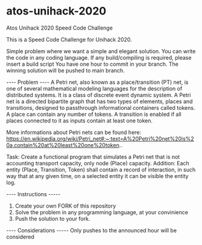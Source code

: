 # atos-unihack-2020
Atos Unihack 2020 Speed Code Challenge

This is a Speed Code Challenge for Unihack 2020.

Simple problem where we want a simple and elegant solution.
You can write the code in any coding language. 
If any build/compiling is required, please insert a build script
You have one hour to commit in your branch.
The winning solution will be pushed to main branch.

---- Problem ---- 
A Petri net, also known as a place/transition (PT) net, is one of several mathematical modeling languages for the description of distributed systems. It is a class of discrete event dynamic system. A Petri net is a directed bipartite graph that has two types of elements, places and transitions, designed to passthrough informational containers called tokens. A place can contain any number of tokens. A transition is enabled if all places connected to it as inputs contain at least one token. 

More informations about Petri nets can be found here: https://en.wikipedia.org/wiki/Petri_net#:~:text=A%20Petri%20net%20is%20a,contain%20at%20least%20one%20token..

Task:
Create a functional program that simulates a Petri net that is not accounting transport capacity, only node (Place) capacity.
Addition: Each entity (Place, Transition, Token) shall contain a record of interaction, in such way that at any given time, on a selected entity it can be visible the entity log.


---- Instructions -----
1. Create your own FORK of this repository
2. Solve the problem in any programming language, at your convinience
3. Push the solution to your fork.

---- Considerations -----
Only pushes to the announced hour will be considered
